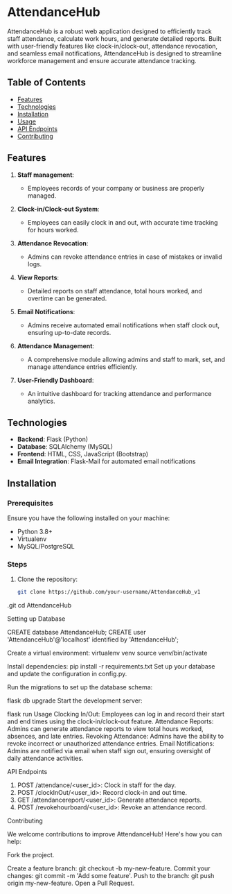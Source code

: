 # AttendanceHub

AttendanceHub is a robust web application designed to efficiently track staff attendance, calculate work hours, and generate detailed reports. Built with user-friendly features like clock-in/clock-out, attendance revocation, and seamless email notifications, AttendanceHub is designed to streamline workforce management and ensure accurate attendance tracking.

## Table of Contents
- [Features](#features)
- [Technologies](#technologies)
- [Installation](#installation)
- [Usage](#usage)
- [API Endpoints](#api-endpoints)
- [Contributing](#contributing)

## Features

1. **Staff management**: 
   - Employees records of your company or business are properly managed.

2. **Clock-in/Clock-out System**: 
   - Employees can easily clock in and out, with accurate time tracking for hours worked.

3. **Attendance Revocation**: 
   - Admins can revoke attendance entries in case of mistakes or invalid logs.

4. **View Reports**: 
   - Detailed reports on staff attendance, total hours worked, and overtime can be generated.

5. **Email Notifications**: 
   - Admins receive automated email notifications when staff clock out, ensuring up-to-date records.

6. **Attendance Management**: 
   - A comprehensive module allowing admins and staff to mark, set, and manage attendance entries efficiently.

7. **User-Friendly Dashboard**: 
   - An intuitive dashboard for tracking  attendance and performance analytics.

## Technologies

- **Backend**: Flask (Python)
- **Database**: SQLAlchemy (MySQL)
- **Frontend**: HTML, CSS, JavaScript (Bootstrap)
- **Email Integration**: Flask-Mail for automated email notifications

## Installation

### Prerequisites

Ensure you have the following installed on your machine:
- Python 3.8+
- Virtualenv
- MySQL/PostgreSQL

### Steps

1. Clone the repository:
   ```bash
   git clone https://github.com/your-username/AttendanceHub_v1
.git
   cd AttendanceHub


Setting up Database

CREATE database AttendanceHub;
CREATE  user 'AttendanceHub'@'localhost' identified by 'AttendanceHub';


Create a virtual environment:
virtualenv venv
source venv/bin/activate


Install dependencies:
pip install -r requirements.txt
Set up your database and update the configuration in config.py.

Run the migrations to set up the database schema:

flask db upgrade
Start the development server:

flask run
Usage
Clocking In/Out: Employees can log in and record their start and end times using the clock-in/clock-out feature.
Attendance Reports: Admins can generate attendance reports to view total hours worked, absences, and late entries.
Revoking Attendance: Admins have the ability to revoke incorrect or unauthorized attendance entries.
Email Notifications: Admins are notified via email when staff sign out, ensuring oversight of daily attendance activities.

API Endpoints

1. POST /attendance/<user_id>: Clock in staff for the day.
2. POST /clockInOut/<user_id>: Record clock-in and out time.
3. GET /attendancereport/<user_id>: Generate attendance reports.
4. POST /revokehourboard/<user_id>: Revoke an attendance record.

Contributing

We welcome contributions to improve AttendanceHub! Here's how you can help:

Fork the project.

Create a feature branch: git checkout -b my-new-feature.
Commit your changes: git commit -m 'Add some feature'.
Push to the branch: git push origin my-new-feature.
Open a Pull Request.
